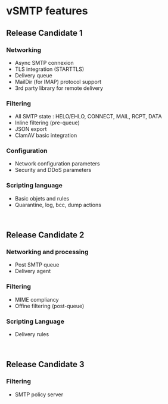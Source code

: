 # vSMTP features

## Release Candidate 1

### Networking
- Async SMTP connexion  
- TLS integration (STARTTLS)  
- Delivery queue
- MailDir (for IMAP) protocol support
- 3rd party library for remote delivery

### Filtering
- All SMTP state : HELO/EHLO, CONNECT, MAIL, RCPT, DATA  
- Inline filtering (pre-queue)
- JSON export
- ClamAV basic integration

### Configuration
- Network configuration parameters  
- Security and DDoS parameters

### Scripting language
- Basic objets and rules  
- Quarantine, log, bcc, dump actions

<br>

## Release Candidate 2

### Networking and processing
- Post SMTP queue
- Delivery agent
### Filtering
- MIME compliancy  
- Offine filtering (post-queue)  

### Scripting Language
- Delivery rules 

<br>

## Release Candidate 3

### Filtering
- SMTP policy server  

